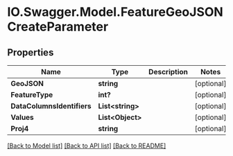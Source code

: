 # IO.Swagger.Model.FeatureGeoJSONCreateParameter
## Properties

Name | Type | Description | Notes
------------ | ------------- | ------------- | -------------
**GeoJSON** | **string** |  | [optional] 
**FeatureType** | **int?** |  | [optional] 
**DataColumnsIdentifiers** | **List&lt;string&gt;** |  | [optional] 
**Values** | **List&lt;Object&gt;** |  | [optional] 
**Proj4** | **string** |  | [optional] 

[[Back to Model list]](../README.md#documentation-for-models) [[Back to API list]](../README.md#documentation-for-api-endpoints) [[Back to README]](../README.md)


